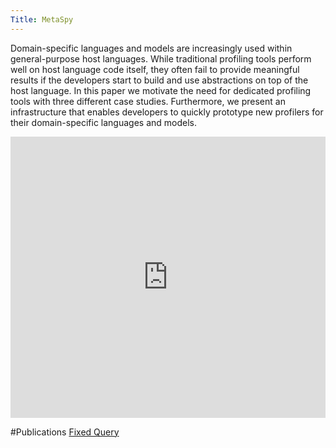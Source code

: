 ```yaml
---
Title: MetaSpy
---
```


Domain-specific languages and models are increasingly used within general-purpose host languages. While traditional profiling tools perform well on host language code itself, they often fail to provide meaningful results if the developers start to build and use abstractions on top of the host language. In this paper we motivate the need for dedicated profiling tools with three different case studies. Furthermore, we present an infrastructure that enables developers to quickly prototype new profilers for their domain-specific languages and models.

<div style="width: 100%" id="\__ss_8459769"><iframe src="http://www.slideshare.net/slideshow/embed_code/8459769" width="100%" height="450" frameborder="0" marginwidth="0" marginheight="0" scrolling="no"></iframe></div>

#Publications
[Fixed Query](%assets_url%/scgbib/?query=*&filter=Year)
